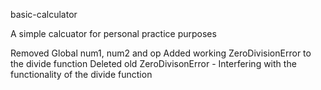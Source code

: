 basic-calculator

A simple calcuator for personal practice purposes 

Removed Global num1, num2 and op
Added working ZeroDivisionError to the divide function
Deleted old ZeroDivisonError - Interfering with the functionality of the divide function
